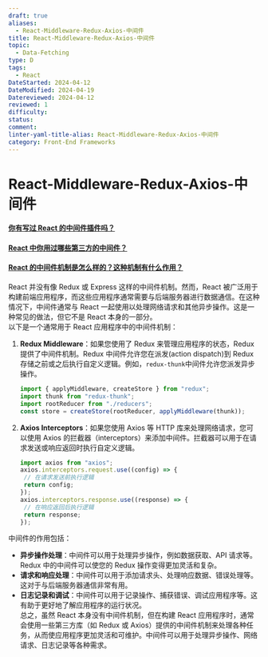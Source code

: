 ```yaml
---
draft: true
aliases:
  - React-Middleware-Redux-Axios-中间件
title: React-Middleware-Redux-Axios-中间件
topic:
  - Data-Fetching
type: D
tags:
  - React
DateStarted: 2024-04-12
DateModified: 2024-04-19
Datereviewed: 2024-04-12
reviewed: 1
difficulty: 
status: 
comment: 
linter-yaml-title-alias: React-Middleware-Redux-Axios-中间件
category: Front-End Frameworks
---
```


# React-Middleware-Redux-Axios-中间件

#### [你有写过 React 的中间件插件吗？](https://github.com/haizlin/fe-interview/issues/691)

#### [React 中你用过哪些第三方的中间件？](https://github.com/haizlin/fe-interview/issues/689)

#### [React 的中间件机制是怎么样的？这种机制有什么作用？](https://github.com/haizlin/fe-interview/issues/690)

React 并没有像 Redux 或 Express 这样的中间件机制。然而，React 被广泛用于构建前端应用程序，而这些应用程序通常需要与后端服务器进行数据通信。在这种情况下，中间件通常与 React 一起使用以处理网络请求和其他异步操作。这是一种常见的做法，但它不是 React 本身的一部分。  
以下是一个通常用于 React 应用程序中的中间件机制：

1. **Redux Middleware**：如果您使用了 Redux 来管理应用程序的状态，Redux 提供了中间件机制。Redux 中间件允许您在派发(action dispatch)到 Redux 存储之前或之后执行自定义逻辑。例如，`redux-thunk`中间件允许您派发异步操作。

   ```js
   import { applyMiddleware, createStore } from "redux";
   import thunk from "redux-thunk";
   import rootReducer from "./reducers";
   const store = createStore(rootReducer, applyMiddleware(thunk));
   ```

2. **Axios Interceptors**：如果您使用 Axios 等 HTTP 库来处理网络请求，您可以使用 Axios 的拦截器（interceptors）来添加中间件。拦截器可以用于在请求发送或响应返回时执行自定义逻辑。

   ```js
   import axios from "axios";
   axios.interceptors.request.use((config) => {
   	// 在请求发送前执行逻辑
   	return config;
   });
   axios.interceptors.response.use((response) => {
   	// 在响应返回后执行逻辑
   	return response;
   });
   ```

中间件的作用包括：

- **异步操作处理**：中间件可以用于处理异步操作，例如数据获取、API 请求等。Redux 中的中间件可以使您的 Redux 操作变得更加灵活和复杂。
- **请求和响应处理**：中间件可以用于添加请求头、处理响应数据、错误处理等。这对于与后端服务器通信非常有用。
- **日志记录和调试**：中间件可以用于记录操作、捕获错误、调试应用程序等。这有助于更好地了解应用程序的运行状况。  
  总之，虽然 React 本身没有中间件机制，但在构建 React 应用程序时，通常会使用一些第三方库（如 Redux 或 Axios）提供的中间件机制来处理各种任务，从而使应用程序更加灵活和可维护。中间件可以用于处理异步操作、网络请求、日志记录等各种需求。
